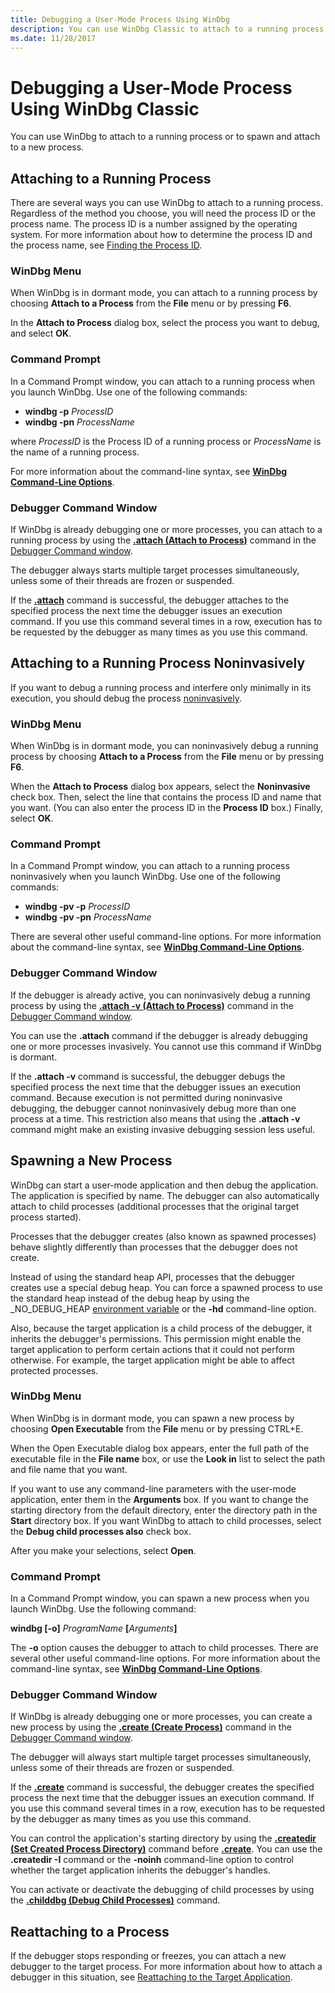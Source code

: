 ```yaml
---
title: Debugging a User-Mode Process Using WinDbg
description: You can use WinDbg Classic to attach to a running process or to spawn and attach to a new process.
ms.date: 11/28/2017
---
```


# Debugging a User-Mode Process Using WinDbg Classic

You can use WinDbg to attach to a running process or to spawn and attach to a new process.

## Attaching to a Running Process

There are several ways you can use WinDbg to attach to a running process. Regardless of the method you choose, you will need the process ID or the process name. The process ID is a number assigned by the operating system. For more information about how to determine the process ID and the process name, see [Finding the Process ID](finding-the-process-id.md).

### WinDbg Menu

When WinDbg is in dormant mode, you can attach to a running process by choosing **Attach to a Process** from the **File** menu or by pressing **F6**.

In the **Attach to Process** dialog box, select the process you want to debug, and select **OK**.

### Command Prompt

In a Command Prompt window, you can attach to a running process when you launch WinDbg. Use one of the following commands:

- **windbg -p** *ProcessID*
- **windbg -pn** *ProcessName*

where *ProcessID* is the Process ID of a running process or *ProcessName* is the name of a running process.

For more information about the command-line syntax, see [**WinDbg Command-Line Options**](windbg-command-line-options.md).

### Debugger Command Window

If WinDbg is already debugging one or more processes, you can attach to a running process by using the [**.attach (Attach to Process)**](../debuggercmds/-attach--attach-to-process-.md) command in the [Debugger Command window](debugger-command-window.md).

The debugger always starts multiple target processes simultaneously, unless some of their threads are frozen or suspended.

If the [**.attach**](../debuggercmds/-attach--attach-to-process-.md) command is successful, the debugger attaches to the specified process the next time the debugger issues an execution command. If you use this command several times in a row, execution has to be requested by the debugger as many times as you use this command.

## Attaching to a Running Process Noninvasively

If you want to debug a running process and interfere only minimally in its execution, you should debug the process [noninvasively](noninvasive-debugging--user-mode-.md).

### WinDbg Menu

When WinDbg is in dormant mode, you can noninvasively debug a running process by choosing **Attach to a Process** from the **File** menu or by pressing **F6**.

When the **Attach to Process** dialog box appears, select the **Noninvasive** check box. Then, select the line that contains the process ID and name that you want. (You can also enter the process ID in the **Process ID** box.) Finally, select **OK**.

### Command Prompt

In a Command Prompt window, you can attach to a running process noninvasively when you launch WinDbg. Use one of the following commands:

- **windbg -pv -p** *ProcessID*
- **windbg -pv -pn** *ProcessName*

There are several other useful command-line options. For more information about the command-line syntax, see [**WinDbg Command-Line Options**](windbg-command-line-options.md).

### Debugger Command Window

If the debugger is already active, you can noninvasively debug a running process by using the [**.attach -v (Attach to Process)**](../debuggercmds/-attach--attach-to-process-.md) command in the [Debugger Command window](debugger-command-window.md).

You can use the **.attach** command if the debugger is already debugging one or more processes invasively. You cannot use this command if WinDbg is dormant.

If the **.attach -v** command is successful, the debugger debugs the specified process the next time that the debugger issues an execution command. Because execution is not permitted during noninvasive debugging, the debugger cannot noninvasively debug more than one process at a time. This restriction also means that using the **.attach -v** command might make an existing invasive debugging session less useful.

## Spawning a New Process

WinDbg can start a user-mode application and then debug the application. The application is specified by name. The debugger can also automatically attach to child processes (additional processes that the original target process started).

Processes that the debugger creates (also known as spawned processes) behave slightly differently than processes that the debugger does not create.

Instead of using the standard heap API, processes that the debugger creates use a special debug heap. You can force a spawned process to use the standard heap instead of the debug heap by using the \_NO\_DEBUG\_HEAP [environment variable](general-environment-variables.md) or the **-hd** command-line option.

Also, because the target application is a child process of the debugger, it inherits the debugger's permissions. This permission might enable the target application to perform certain actions that it could not perform otherwise. For example, the target application might be able to affect protected processes.

### WinDbg Menu

When WinDbg is in dormant mode, you can spawn a new process by choosing **Open Executable** from the **File** menu or by pressing CTRL+E.

When the Open Executable dialog box appears, enter the full path of the executable file in the **File name** box, or use the **Look in** list to select the path and file name that you want.

If you want to use any command-line parameters with the user-mode application, enter them in the **Arguments** box. If you want to change the starting directory from the default directory, enter the directory path in the **Start** directory box. If you want WinDbg to attach to child processes, select the **Debug child processes also** check box.

After you make your selections, select **Open**.

### Command Prompt

In a Command Prompt window, you can spawn a new process when you launch WinDbg. Use the following command:

**windbg \[-o\]** *ProgramName* **\[**<em>Arguments</em>**\]**

The **-o** option causes the debugger to attach to child processes. There are several other useful command-line options. For more information about the command-line syntax, see [**WinDbg Command-Line Options**](windbg-command-line-options.md).

### Debugger Command Window

If WinDbg is already debugging one or more processes, you can create a new process by using the [**.create (Create Process)**](../debuggercmds/-create--create-process-.md) command in the [Debugger Command window](debugger-command-window.md).

The debugger will always start multiple target processes simultaneously, unless some of their threads are frozen or suspended.

If the [**.create**](../debuggercmds/-create--create-process-.md) command is successful, the debugger creates the specified process the next time that the debugger issues an execution command. If you use this command several times in a row, execution has to be requested by the debugger as many times as you use this command.

You can control the application's starting directory by using the [**.createdir (Set Created Process Directory)**](../debuggercmds/-createdir--set-created-process-directory-.md) command before [**.create**](../debuggercmds/-create--create-process-.md). You can use the **.createdir -I** command or the **-noinh** command-line option to control whether the target application inherits the debugger's handles.

You can activate or deactivate the debugging of child processes by using the [**.childdbg (Debug Child Processes)**](../debuggercmds/-childdbg--debug-child-processes-.md) command.

## Reattaching to a Process

If the debugger stops responding or freezes, you can attach a new debugger to the target process. For more information about how to attach a debugger in this situation, see [Reattaching to the Target Application](reattaching-to-the-target-application.md).
